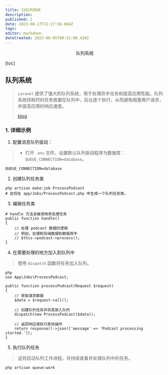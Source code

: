 ```yaml
---
title: 15队列系统
description: 
published: 1
date: 2023-08-17T11:17:36.004Z
tags: 
editor: markdown
dateCreated: 2023-08-05T00:52:08.420Z
---
```


<center>队列系统</center>





[toc]







## 队列系统

> `Laravel` 提供了强大的队列系统，用于处理异步任务和提高应用性能。队列系统将耗时的任务放置在队列中，后台逐个执行，从而避免阻塞用户请求，并提高应用的响应速度。 
>
> [blog](https://www.jianshu.com/p/445ef6820753)





### 1. 详细示例

1. 配置消息队列驱动：

> - 打开 `.env` 文件，设置默认队列驱动程序为数据库：`QUEUE_CONNECTION=database`。

```shell
QUEUE_CONNECTION=database
```

2. 创建队列任务类

```shell
php artisan make:job ProcessPodcast
# 这将在 app/Jobs/ProcessPodcast.php 中生成一个队列任务类。
```

3. 编辑任务类

```shell
# handle 方法会被调用来处理任务
public function handle()
{
    // 处理 podcast 数据的逻辑
    // 例如，处理和存储数据到数据库中
    // $this->podcast->process();
}
```

4. 在需要处理的地方加入到队列中

> 使用 `dispatch` 函数将任务加入队列。

```shell
php
use App\Jobs\ProcessPodcast;

public function processPodcast(Request $request)
{
    // 获取请求数据
    $data = $request->all();

    // 创建队列任务并将其放入队列
    dispatch(new ProcessPodcast($data));

    // 返回响应或执行其他操作
    return response()->json(['message' => 'Podcast processing started.']);
}
```

5. 执行队列任务

> 这将启动队列工作进程，并持续查看并处理队列中的任务。

```shell
php artisan queue:work
```

